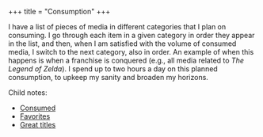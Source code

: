 +++
title = "Consumption"
+++

I have a list of pieces of media in different categories that I plan on consuming. I go through each item in a given category in order they appear in the list, and then, when I am satisfied with the volume of consumed media, I switch to the next category, also in order. An example of when this happens is when a franchise is conquered (e.g., all media related to *The Legend of Zelda*). I spend up to two hours a day on this planned consumption, to upkeep my sanity and broaden my horizons.

Child notes:

- [Consumed](@/notes/Consumption/Consumed.md)
- [Favorites](@/notes/Consumption/Favorites.md)
- [Great titles](@/notes/Consumption/Great_titles.md)
